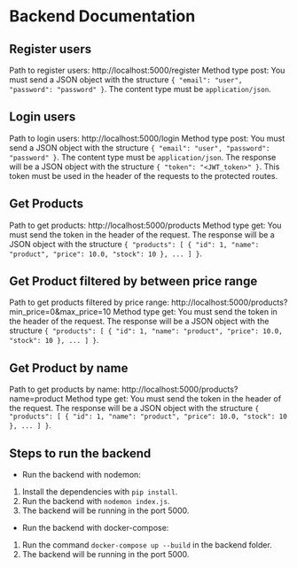 # Backend Documentation

## Register users
Path to register users: http://localhost:5000/register
Method type post: You must send a JSON object with the structure `{ "email": "user", "password": "password" }`. The content type must be `application/json`. 

## Login users
Path to login users: http://localhost:5000/login
Method type post: You must send a JSON object with the structure `{ "email": "user", "password": "password" }`. The content type must be `application/json`.
The response will be a JSON object with the structure `{ "token": "<JWT_token>" }`. This token must be used in the header of the requests to the protected routes.

## Get Products
Path to get products: http://localhost:5000/products
Method type get: You must send the token in the header of the request. The response will be a JSON object with the structure `{ "products": [ { "id": 1, "name": "product", "price": 10.0, "stock": 10 }, ... ] }`.

## Get Product filtered by between price range
Path to get products filtered by price range: http://localhost:5000/products?min_price=0&max_price=10
Method type get: You must send the token in the header of the request. The response will be a JSON object with the structure `{ "products": [ { "id": 1, "name": "product", "price": 10.0, "stock": 10 }, ... ] }`.

## Get Product by name
Path to get products by name: http://localhost:5000/products?name=product
Method type get: You must send the token in the header of the request. The response will be a JSON object with the structure `{ "products": [ { "id": 1, "name": "product", "price": 10.0, "stock": 10 }, ... ] }`.

## Steps to run the backend 
- Run the backend with nodemon:
1. Install the dependencies with `pip install`.
2. Run the backend with `nodemon index.js`.
3. The backend will be running in the port 5000.

- Run the backend with docker-compose:
1. Run the command `docker-compose up --build` in the backend folder.
2. The backend will be running in the port 5000.
